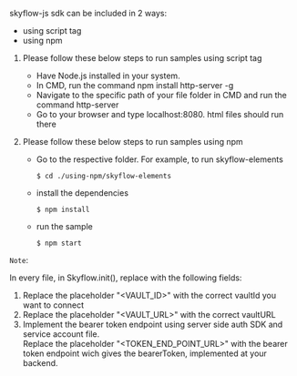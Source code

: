 skyflow-js sdk can be included in 2 ways:

- using script tag
- using npm


1. Please follow these below steps to run samples using script tag

    - Have Node.js installed in your system.
    - In CMD, run the command npm install http-server -g
    - Navigate to the specific path of your file folder in CMD and run the command http-server
    - Go to your browser and type localhost:8080. html files should run there
    
2. Please follow these below steps to run samples using npm

    - Go to the respective folder. For example, to run skyflow-elements

        ```
        $ cd ./using-npm/skyflow-elements
        ```
        
    - install the dependencies

        ```
        $ npm install
        ```

    - run the sample

        ```
        $ npm start
        ```
  

`Note`:

In every file, in Skyflow.init(), replace with the following fields:

1. Replace the placeholder "<VAULT_ID>" with the correct vaultId you want to connect
2. Replace the placeholder "<VAULT_URL>" with the correct vaultURL
3. Implement the bearer token endpoint using server side auth SDK and service account file.  
    Replace the placeholder "<TOKEN_END_POINT_URL>" with the bearer token endpoint wich gives the bearerToken, implemented at your backend.